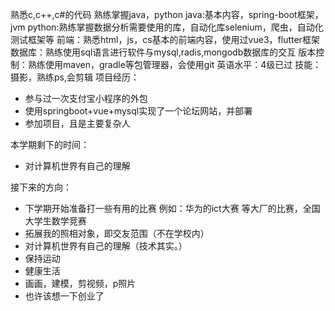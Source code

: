 熟悉c,c++,c#的代码
熟练掌握java，python
java:基本内容，spring-boot框架，jvm
python:熟练掌握数据分析需要使用的库，自动化库selenium，爬虫，自动化测试框架等
前端：熟悉html，js，cs基本的前端内容，使用过vue3，flutter框架
数据库：熟练使用sql语言进行软件与mysql,radis,mongodb数据库的交互
版本控制：熟练使用maven，gradle等包管理器，会使用git
英语水平：4级已过
技能：摄影，熟练ps,会剪辑
项目经历：
- 参与过一次支付宝小程序的外包
- 使用springboot+vue+mysql实现了一个论坛网站，并部署
- 参加项目，且是主要复杂人




本学期剩下的时间：
- 对计算机世界有自己的理解

接下来的方向：

- 下学期开始准备打一些有用的比赛
      例如：华为的ict大赛
	        等大厂的比赛，全国大学生数学竞赛
- 拓展我的照相对象，即交友范围（不在学校内）
- 对计算机世界有自己的理解（技术其实。）
- 保持运动
- 健康生活
- 画画，建模，剪视频，p照片
- 也许该想一下创业了
